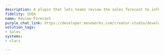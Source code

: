 ```yaml
---
description: A plugin that lets teams review the sales forecast to inform strategy.
fidelity: IDEA
name: Review Forecast
purple_chat_link: https://developer.moveworks.com/creator-studio/developer-tools/purple-chat?conversation=%7B%22startTimestamp%22%3A%2211%3A43%2BAM%22%2C%22messages%22%3A%5B%7B%22role%22%3A%22user%22%2C%22parts%22%3A%5B%7B%22richText%22%3A%22%3Cp%3ECan+I+review+the+sales+forecast+for+my+upcoming+meeting+with+SLT%3F%3C%2Fp%3E%22%7D%5D%7D%2C%7B%22role%22%3A%22assistant%22%2C%22parts%22%3A%5B%7B%22reasoningSteps%22%3A%5B%7B%22status%22%3A%22success%22%2C%22richText%22%3A%22Fetches+the+current+sales+forecast+details+from+Clari.%22%7D%5D%7D%2C%7B%22richText%22%3A%22Here%27s+the+current+sales+forecast+based+on+the+latest+data+from+Clari.%22%7D%2C%7B%22richText%22%3A%22%3Cb%3ESales+Forecast%3C%2Fb%3E%3Cbr%3E%3Cb%3ECurrent+Forecast%3A%3C%2Fb%3E+%245%2C000%2C000%3Cbr%3E%3Cb%3EPipeline+Coverage%3A%3C%2Fb%3E+3.5x%3Cbr%3E%3Cb%3EKey+Deals%3A%3C%2Fb%3E%3Cbr%3E1.+Deal+A+-+%241%2C000%2C000+%28Closing%3A+Q4%29%3Cbr%3E2.+Deal+B+-+%24750%2C000+%28Closing%3A+Q4%29%3Cbr%3E3.+Deal+C+-+%24500%2C000+%28Closing%3A+Q3%29%22%7D%2C%7B%22buttons%22%3A%5B%7B%22style%22%3A%22filled%22%2C%22buttonText%22%3A%22Refresh+Data%22%7D%2C%7B%22style%22%3A%22outlined%22%2C%22buttonText%22%3A%22View+Detailed+Report%22%7D%2C%7B%22style%22%3A%22outlined%22%2C%22buttonText%22%3A%22Cancel%22%7D%5D%7D%5D%7D%5D%7D
solution_tags:
- Sales
systems:
- clari

---
```

